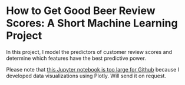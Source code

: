 # How to Get Good Beer Review Scores: A Short Machine Learning Project
In this project, I model the predictors of customer review scores and determine which features have the best predictive power.

Please note that <ins>this Jupyter notebook is too large for Github</ins> because I developed data visualizations using Plotly. Will send it on request.
